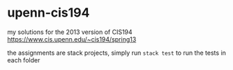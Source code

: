 # upenn-cis194
my solutions for the 2013 version of CIS194 https://www.cis.upenn.edu/~cis194/spring13


the assignments are stack projects,
simply run `stack test` to run the tests in each folder
